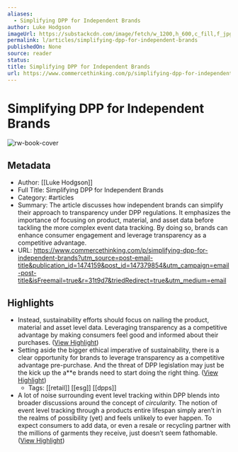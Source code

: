 ```yaml
---
aliases:
  - Simplifying DPP for Independent Brands
author: Luke Hodgson
imageUrl: https://substackcdn.com/image/fetch/w_1200,h_600,c_fill,f_jpg,q_auto:good,fl_progressive:steep,g_auto/https%3A%2F%2Fsubstack-post-media.s3.amazonaws.com%2Fpublic%2Fimages%2F5a5b12bf-616e-4665-b206-5d2929ac4df2_1456x1048.png
permalink: l/articles/simplifying-dpp-for-independent-brands
publishedOn: None
source: reader
status: 
title: Simplifying DPP for Independent Brands
url: https://www.commercethinking.com/p/simplifying-dpp-for-independent-brands?utm_source=post-email-title&publication_id=1474159&post_id=147379854&utm_campaign=email-post-title&isFreemail=true&r=31t9d7&triedRedirect=true&utm_medium=email
---
```

# Simplifying DPP for Independent Brands

![rw-book-cover](https://substackcdn.com/image/fetch/w_1200,h_600,c_fill,f_jpg,q_auto:good,fl_progressive:steep,g_auto/https%3A%2F%2Fsubstack-post-media.s3.amazonaws.com%2Fpublic%2Fimages%2F5a5b12bf-616e-4665-b206-5d2929ac4df2_1456x1048.png)

## Metadata

- Author: [[Luke Hodgson]]
- Full Title: Simplifying DPP for Independent Brands
- Category: #articles
- Summary: The article discusses how independent brands can simplify their approach to transparency under DPP regulations. It emphasizes the importance of focusing on product, material, and asset data before tackling the more complex event data tracking. By doing so, brands can enhance consumer engagement and leverage transparency as a competitive advantage.
- URL: https://www.commercethinking.com/p/simplifying-dpp-for-independent-brands?utm_source=post-email-title&publication_id=1474159&post_id=147379854&utm_campaign=email-post-title&isFreemail=true&r=31t9d7&triedRedirect=true&utm_medium=email

## Highlights

- Instead, sustainability efforts should focus on nailing the product, material and asset level data. Leveraging transparency as a competitive advantage by making consumers feel good and informed about their purchases. ([View Highlight](https://read.readwise.io/read/01j9pymq2kgfb0zkgy2jsqhc41))
- Setting aside the bigger ethical imperative of sustainability, there is a clear opportunity for brands to leverage transparency as a competitive advantage pre-purchase. And the threat of DPP legislation may just be the kick up the a**e brands need to start doing the right thing. ([View Highlight](https://read.readwise.io/read/01j9pyrz4c02xjy4ka3s47c0gy))
    - Tags: [[retail]] [[esg]] [[dpps]]
- A lot of noise surrounding event level tracking within DPP blends into broader discussions around the concept of _circularity._ The notion of event level tracking through a products entire lifespan simply aren’t in the realms of possibility (yet) and feels unlikely to ever happen. To expect consumers to add data, or even a resale or recycling partner with the millions of garments they receive, just doesn’t seem fathomable. ([View Highlight](https://read.readwise.io/read/01j9pywesjamrx2n3kh0pjnn3p))
